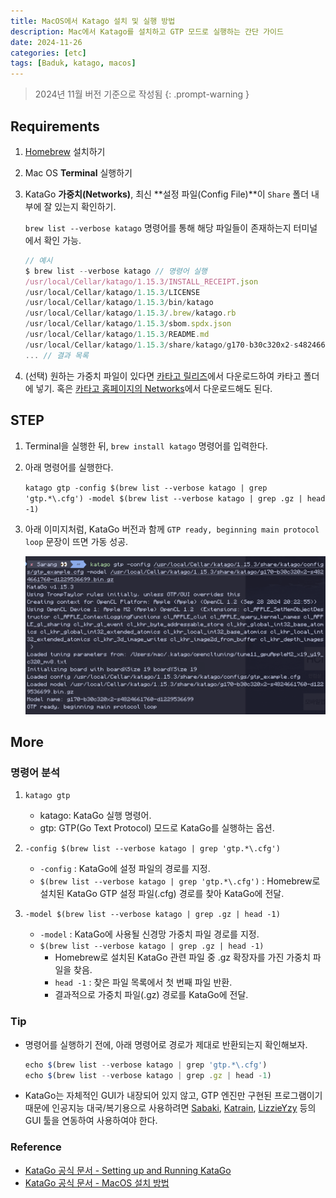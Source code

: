 ```yaml
---
title: MacOS에서 Katago 설치 및 실행 방법
description: Mac에서 Katago를 설치하고 GTP 모드로 실행하는 간단 가이드
date: 2024-11-26
categories: [etc]
tags: [Baduk, katago, macos]
---
```


> 2024년 11월 버전 기준으로 작성됨
{: .prompt-warning }

## **Requirements**

1. [Homebrew](https://brew.sh/ko/) 설치하기
2. Mac OS **Terminal** 실행하기
3. KataGo **가중치(Networks)**, 최신 **설정 파일(Config File)**이 `Share` 폴더 내부에 잘 있는지 확인하기.
    
    `brew list --verbose katago`  명령어를 통해 해당 파일들이 존재하는지 터미널에서 확인 가능.
    
    ```jsx
    // 예시
    $ brew list --verbose katago // 명령어 실행
    /usr/local/Cellar/katago/1.15.3/INSTALL_RECEIPT.json
    /usr/local/Cellar/katago/1.15.3/LICENSE
    /usr/local/Cellar/katago/1.15.3/bin/katago
    /usr/local/Cellar/katago/1.15.3/.brew/katago.rb
    /usr/local/Cellar/katago/1.15.3/sbom.spdx.json
    /usr/local/Cellar/katago/1.15.3/README.md
    /usr/local/Cellar/katago/1.15.3/share/katago/g170-b30c320x2-s4824661760-d1229536699.bin.gz
    ... // 결과 목록
    ```
    
4. (선택) 원하는 가중치 파일이 있다면 [카타고 릴리즈](https://github.com/lightvector/KataGo/releases)에서 다운로드하여 카타고 폴더에 넣기. 혹은 [카타고 홈페이지의 Networks](https://katagotraining.org/networks/)에서 다운로드해도 된다.


## **STEP**

1. Terminal을 실행한 뒤, `brew install katago` 명령어를 입력한다.
2. 아래 명령어를 실행한다.
    
    `katago gtp -config $(brew list --verbose katago | grep 'gtp.*\.cfg') -model $(brew list --verbose katago | grep .gz | head -1)`
    
3. 아래 이미지처럼, KataGo 버전과 함께 `GTP ready, beginning main protocol loop` 문장이 뜨면 가동 성공.
    
    <img src="/assets/img/posts/run.png" alt="KataGo 실행 완료 화면" width="500">


## **More**

### 명령어 분석

1. `katago gtp`
    - katago: KataGo 실행 명령어.
    - gtp: GTP(Go Text Protocol) 모드로 KataGo를 실행하는 옵션.

2. `-config $(brew list --verbose katago | grep 'gtp.*\.cfg')`
    - `-config` : KataGo에 설정 파일의 경로를 지정.
    - `$(brew list --verbose katago | grep 'gtp.*\.cfg')` : Homebrew로 설치된 KataGo GTP 설정 파일(.cfg) 경로를 찾아 KataGo에 전달.

3. `-model $(brew list --verbose katago | grep .gz | head -1)`
    - `-model` : KataGo에 사용될 신경망 가중치 파일 경로를 지정.
    - `$(brew list --verbose katago | grep .gz | head -1)`
        - Homebrew로 설치된 KataGo 관련 파일 중 .gz 확장자를 가진 가중치 파일을 찾음.
        - `head -1` : 찾은 파일 목록에서 첫 번째 파일 반환.
        - 결과적으로 가중치 파일(.gz) 경로를 KataGo에 전달.

### Tip

- 명령어를 실행하기 전에, 아래 명령어로 경로가 제대로 반환되는지 확인해보자.
    
    ```jsx
    echo $(brew list --verbose katago | grep 'gtp.*\.cfg')
    echo $(brew list --verbose katago | grep .gz | head -1)
    ```
    
- KataGo는 자체적인 GUI가 내장되어 있지 않고, GTP 엔진만 구현된 프로그램이기 때문에 인공지능 대국/복기용으로 사용하려면 [Sabaki](https://github.com/SabakiHQ/Sabaki), [Katrain](https://github.com/sanderland/katrain), [LizzieYzy](https://github.com/yzyray/lizzieyzy?tab=readme-ov-file#lizzieyzy---%EB%B0%94%EB%91%91-%EC%97%94%EC%A7%84%EC%9A%A9-gui) 등의 GUI 툴을 연동하여 사용하여야 한다.


### **Reference**

- [KataGo 공식 문서 - Setting up and Running KataGo](https://github.com/lightvector/KataGo?tab=readme-ov-file#setting-up-and-running-katago)
- [KataGo 공식 문서 - MacOS 설치 방법](https://github.com/lightvector/KataGo?tab=readme-ov-file#macos)